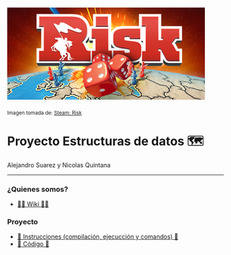 ![Banner](Images/header.jpg)

<sub> Imagen tomada de: [Steam: Risk](https://store.steampowered.com/app/1128810/RISK_Global_Domination/?l=latam) </sub>

# Proyecto Estructuras de datos 🗺️
Alejandro Suarez y Nicolas Quintana

----

### ¿Quienes somos?
- [🪪🍻 Wiki 🍻🪪](https://github.com/suaracost/Just-Risk-It/wiki)

### Proyecto
-  [📑 Instrucciones (compilación, ejecucción y comandos) 📑](Documentos/instrucciones.md)
-  [🤖 Código 🤖](Entrega%200/archivosCodigos)

